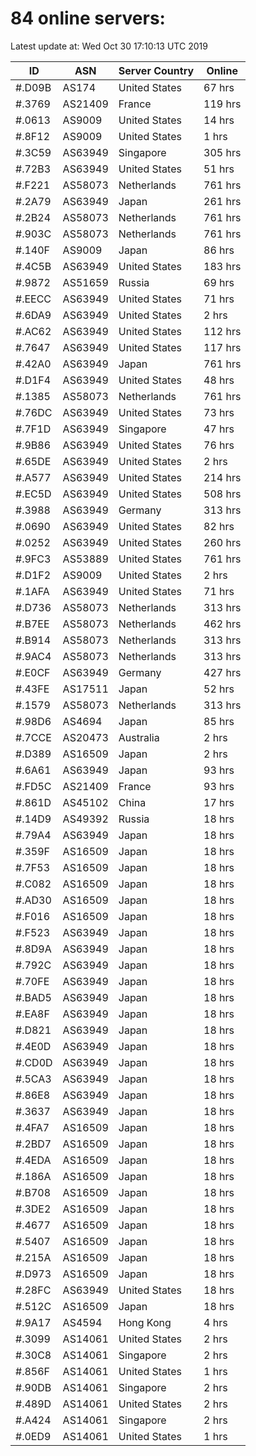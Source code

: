 # 84 online servers:

Latest update at: Wed Oct 30 17:10:13 UTC 2019

| ID | ASN | Server Country | Online |
| -- | --- | -------------- | ------ |
| #.D09B | AS174 | United States | 67 hrs |
| #.3769 | AS21409 | France | 119 hrs |
| #.0613 | AS9009 | United States | 14 hrs |
| #.8F12 | AS9009 | United States | 1 hrs |
| #.3C59 | AS63949 | Singapore | 305 hrs |
| #.72B3 | AS63949 | United States | 51 hrs |
| #.F221 | AS58073 | Netherlands | 761 hrs |
| #.2A79 | AS63949 | Japan | 261 hrs |
| #.2B24 | AS58073 | Netherlands | 761 hrs |
| #.903C | AS58073 | Netherlands | 761 hrs |
| #.140F | AS9009 | Japan | 86 hrs |
| #.4C5B | AS63949 | United States | 183 hrs |
| #.9872 | AS51659 | Russia | 69 hrs |
| #.EECC | AS63949 | United States | 71 hrs |
| #.6DA9 | AS63949 | United States | 2 hrs |
| #.AC62 | AS63949 | United States | 112 hrs |
| #.7647 | AS63949 | United States | 117 hrs |
| #.42A0 | AS63949 | Japan | 761 hrs |
| #.D1F4 | AS63949 | United States | 48 hrs |
| #.1385 | AS58073 | Netherlands | 761 hrs |
| #.76DC | AS63949 | United States | 73 hrs |
| #.7F1D | AS63949 | Singapore | 47 hrs |
| #.9B86 | AS63949 | United States | 76 hrs |
| #.65DE | AS63949 | United States | 2 hrs |
| #.A577 | AS63949 | United States | 214 hrs |
| #.EC5D | AS63949 | United States | 508 hrs |
| #.3988 | AS63949 | Germany | 313 hrs |
| #.0690 | AS63949 | United States | 82 hrs |
| #.0252 | AS63949 | United States | 260 hrs |
| #.9FC3 | AS53889 | United States | 761 hrs |
| #.D1F2 | AS9009 | United States | 2 hrs |
| #.1AFA | AS63949 | United States | 71 hrs |
| #.D736 | AS58073 | Netherlands | 313 hrs |
| #.B7EE | AS58073 | Netherlands | 462 hrs |
| #.B914 | AS58073 | Netherlands | 313 hrs |
| #.9AC4 | AS58073 | Netherlands | 313 hrs |
| #.E0CF | AS63949 | Germany | 427 hrs |
| #.43FE | AS17511 | Japan | 52 hrs |
| #.1579 | AS58073 | Netherlands | 313 hrs |
| #.98D6 | AS4694 | Japan | 85 hrs |
| #.7CCE | AS20473 | Australia | 2 hrs |
| #.D389 | AS16509 | Japan | 2 hrs |
| #.6A61 | AS63949 | Japan | 93 hrs |
| #.FD5C | AS21409 | France | 93 hrs |
| #.861D | AS45102 | China | 17 hrs |
| #.14D9 | AS49392 | Russia | 18 hrs |
| #.79A4 | AS63949 | Japan | 18 hrs |
| #.359F | AS16509 | Japan | 18 hrs |
| #.7F53 | AS16509 | Japan | 18 hrs |
| #.C082 | AS16509 | Japan | 18 hrs |
| #.AD30 | AS16509 | Japan | 18 hrs |
| #.F016 | AS16509 | Japan | 18 hrs |
| #.F523 | AS63949 | Japan | 18 hrs |
| #.8D9A | AS63949 | Japan | 18 hrs |
| #.792C | AS63949 | Japan | 18 hrs |
| #.70FE | AS63949 | Japan | 18 hrs |
| #.BAD5 | AS63949 | Japan | 18 hrs |
| #.EA8F | AS63949 | Japan | 18 hrs |
| #.D821 | AS63949 | Japan | 18 hrs |
| #.4E0D | AS63949 | Japan | 18 hrs |
| #.CD0D | AS63949 | Japan | 18 hrs |
| #.5CA3 | AS63949 | Japan | 18 hrs |
| #.86E8 | AS63949 | Japan | 18 hrs |
| #.3637 | AS63949 | Japan | 18 hrs |
| #.4FA7 | AS16509 | Japan | 18 hrs |
| #.2BD7 | AS16509 | Japan | 18 hrs |
| #.4EDA | AS16509 | Japan | 18 hrs |
| #.186A | AS16509 | Japan | 18 hrs |
| #.B708 | AS16509 | Japan | 18 hrs |
| #.3DE2 | AS16509 | Japan | 18 hrs |
| #.4677 | AS16509 | Japan | 18 hrs |
| #.5407 | AS16509 | Japan | 18 hrs |
| #.215A | AS16509 | Japan | 18 hrs |
| #.D973 | AS16509 | Japan | 18 hrs |
| #.28FC | AS63949 | United States | 18 hrs |
| #.512C | AS16509 | Japan | 18 hrs |
| #.9A17 | AS4594 | Hong Kong | 4 hrs |
| #.3099 | AS14061 | United States | 2 hrs |
| #.30C8 | AS14061 | Singapore | 2 hrs |
| #.856F | AS14061 | United States | 1 hrs |
| #.90DB | AS14061 | Singapore | 2 hrs |
| #.489D | AS14061 | United States | 2 hrs |
| #.A424 | AS14061 | Singapore | 2 hrs |
| #.0ED9 | AS14061 | United States | 1 hrs |

